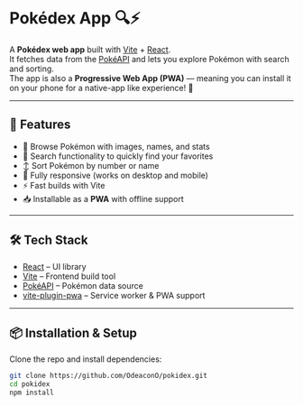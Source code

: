 # Pokédex App 🔍⚡

A **Pokédex web app** built with [Vite](https://vitejs.dev/) + [React](https://react.dev/).  
It fetches data from the [PokéAPI](https://pokeapi.co/) and lets you explore Pokémon with search and sorting.  
The app is also a **Progressive Web App (PWA)** — meaning you can install it on your phone for a native-app like experience! 🎉

---

## 🚀 Features

- 📖 Browse Pokémon with images, names, and stats
- 🔎 Search functionality to quickly find your favorites
- ↕️ Sort Pokémon by number or name
- 📱 Fully responsive (works on desktop and mobile)
- ⚡ Fast builds with Vite
- 📥 Installable as a **PWA** with offline support

---

## 🛠️ Tech Stack

- [React](https://react.dev/) – UI library
- [Vite](https://vitejs.dev/) – Frontend build tool
- [PokéAPI](https://pokeapi.co/) – Pokémon data source
- [vite-plugin-pwa](https://vite-pwa-org.netlify.app/) – Service worker & PWA support

---

## 📦 Installation & Setup

Clone the repo and install dependencies:

```bash
git clone https://github.com/OdeaconO/pokidex.git
cd pokidex
npm install
```
